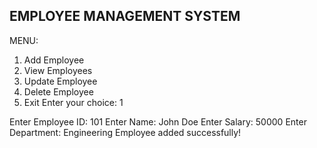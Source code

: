 EMPLOYEE MANAGEMENT SYSTEM
--------------------------

MENU:
1. Add Employee
2. View Employees
3. Update Employee
4. Delete Employee
5. Exit
Enter your choice: 1

Enter Employee ID: 101
Enter Name: John Doe
Enter Salary: 50000
Enter Department: Engineering
Employee added successfully!
